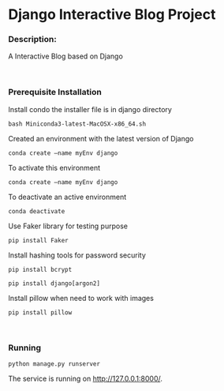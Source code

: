 # Django Interactive Blog Project

### Description:

A Interactive Blog based on Django

<br />

### Prerequisite Installation

Install condo the installer file is in django directory

```
bash Miniconda3-latest-MacOSX-x86_64.sh
```

Created an environment with the latest version of Django

```
conda create —name myEnv django
```

To activate this environment

```
conda create —name myEnv django
```

To deactivate an active environment

```
conda deactivate
```

Use Faker library for testing purpose

```
pip install Faker
```

Install hashing tools for password security

```
pip install bcrypt
```

```
pip install django[argon2]
```

Install pillow when need to work with images

```
pip install pillow
```

<br />

### Running

```
python manage.py runserver
```

The service is running on http://127.0.0.1:8000/.
